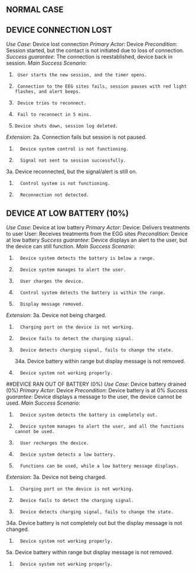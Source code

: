 ## NORMAL CASE























## DEVICE CONNECTION LOST
*Use Case*: 
Device lost connection
*Primary Actor*: 
Device
*Precondition*: 
Session started, but the contact is not initiated due to loss of connection.
*Success guarantee*: 
The connection is reestablished, device back in session.
*Main Success Scenario*:
1.      User starts the new session, and the timer opens.
2.      Connection to the EEG sites fails, session pauses with red light flashes, and alert beeps.
3.      Device tries to reconnect.
4.      Fail to reconnect in 5 mins.
5.     Device shuts down, session log deleted.
*Extension*:
2a. Connection fails but session is not paused.
1.       Device system control is not functioning.
2.       Signal not sent to session successfully.
3a. Device reconnected, but the signal/alert is still on.
1.       Control system is not functioning.
2.       Reconnection not detected.
 
 
## DEVICE AT LOW BATTERY (10%)
*Use Case*: 
Device at low battery
*Primary Actor*:
Device: Delivers treatments to user
User: Receives treatments from the EGG sites
*Precondition*:
Device at low battery
*Success guarantee*:
Device displays an alert to the user, but the device can still function.
*Main Success Scenario*:
1.       Device system detects the battery is below a range.
2.       Device system manages to alert the user.
3.       User charges the device.
4.       Control system detects the battery is within the range.
5.       Display message removed.
*Extension*:
   	3a. Device not being charged.
1.       Charging port on the device is not working.
2.       Device fails to detect the charging signal.
3.       Device detects charging signal, fails to change the state.
   	34a. Device battery within range but display message is not removed.
1.       Device system not working properly.

##DEVICE RAN OUT OF BATTERY (0%)
*Use Case*:
Device battery drained (0%)
*Primary Actor*:
Device
*Precondition*:
Device battery is at 0%
*Success guarantee*:
Device displays a message to the user, the device cannot be used.
*Main Success Scenario*:
1.       Device system detects the battery is completely out.
2.       Device system manages to alert the user, and all the functions cannot be used.
3.       User recharges the device.
4.       Device system detects a low battery.
5.       Functions can be used, while a low battery message displays.
*Extension*:
3a. Device not being charged.
1.       Charging port on the device is not working.
2.       Device fails to detect the charging signal.
3.       Device detects charging signal, fails to change the state.
34a. Device battery is not completely out but the display message is not changed.
1.       Device system not working properly.
5a. Device battery within range but display message is not removed.
1.       Device system not working properly.

